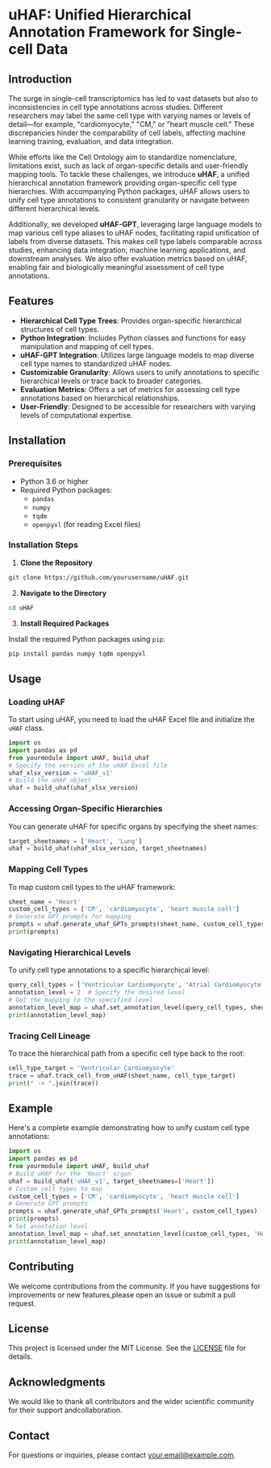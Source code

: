 # uHAF: Unified Hierarchical Annotation Framework for Single-cell Data

## Introduction

The surge in single-cell transcriptomics has led to vast datasets but also to inconsistencies in cell type annotations across studies. Different researchers may label the same cell type with varying names or levels of detail—for example, "cardiomyocyte," "CM," or "heart muscle cell." These discrepancies hinder the comparability of cell labels, affecting machine learning training, evaluation, and data integration.

While efforts like the Cell Ontology aim to standardize nomenclature, limitations exist, such as lack of organ-specific details and user-friendly mapping tools. To tackle these challenges, we introduce **uHAF**, a unified hierarchical annotation framework providing organ-specific cell type hierarchies. With accompanying Python packages, uHAF allows users to unify cell type annotations to consistent granularity or navigate between different hierarchical levels.

Additionally, we developed **uHAF-GPT**, leveraging large language models to map various cell type aliases to uHAF nodes, facilitating rapid unification of labels from diverse datasets. This makes cell type labels comparable across studies, enhancing data integration, machine learning applications, and downstream analyses. We also offer evaluation metrics based on uHAF, enabling fair and biologically meaningful assessment of cell type annotations.

## Features

- **Hierarchical Cell Type Trees**: Provides organ-specific hierarchical structures of cell types.
- **Python Integration**: Includes Python classes and functions for easy manipulation and mapping of cell types.
- **uHAF-GPT Integration**: Utilizes large language models to map diverse cell type names to standardized uHAF nodes.
- **Customizable Granularity**: Allows users to unify annotations to specific hierarchical levels or trace back to broader categories.
- **Evaluation Metrics**: Offers a set of metrics for assessing cell type annotations based on hierarchical relationships.
- **User-Friendly**: Designed to be accessible for researchers with varying levels of computational expertise.

## Installation

### Prerequisites

- Python 3.6 or higher
- Required Python packages:
   - `pandas`
   - `numpy`
   - `tqdm`
   - `openpyxl` (for reading Excel files)

### Installation Steps

1. **Clone the Repository**

```bash
git clone https://github.com/yourusername/uHAF.git
```

2. **Navigate to the Directory**

```bash
cd uHAF
```

3. **Install Required Packages**

Install the required Python packages using `pip`:

```bash
pip install pandas numpy tqdm openpyxl
```

## Usage

### Loading uHAF
To start using uHAF, you need to load the uHAF Excel file and initialize the `uHAF` class.
```python
import os
import pandas as pd
from yourmodule import uHAF, build_uhaf
# Specify the version of the uHAF Excel file
uhaf_xlsx_version = 'uHAF_v1'
# Build the uHAF object
uhaf = build_uhaf(uhaf_xlsx_version)
```
### Accessing Organ-Specific Hierarchies
You can generate uHAF for specific organs by specifying the sheet names:
```python
target_sheetnames = ['Heart', 'Lung']
uhaf = build_uhaf(uhaf_xlsx_version, target_sheetnames)
```
### Mapping Cell Types
To map custom cell types to the uHAF framework:
```python
sheet_name = 'Heart'
custom_cell_types = ['CM', 'cardiomyocyte', 'heart muscle cell']
# Generate GPT prompts for mapping
prompts = uhaf.generate_uhaf_GPTs_prompts(sheet_name, custom_cell_types)
print(prompts)
```
### Navigating Hierarchical Levels
To unify cell type annotations to a specific hierarchical level:
```python
query_cell_types = ['Ventricular Cardiomyocyte', 'Atrial Cardiomyocyte']
annotation_level = 2  # Specify the desired level
# Get the mapping to the specified level
annotation_level_map = uhaf.set_annotation_level(query_cell_types, sheet_name, annotation_level)
print(annotation_level_map)
```
### Tracing Cell Lineage
To trace the hierarchical path from a specific cell type back to the root:
```python
cell_type_target = 'Ventricular Cardiomyocyte'
trace = uhaf.track_cell_from_uHAF(sheet_name, cell_type_target)
print(" -> ".join(trace))
```
## Example
Here's a complete example demonstrating how to unify custom cell type annotations:
```python
import os
import pandas as pd
from yourmodule import uHAF, build_uhaf
# Build uHAF for the 'Heart' organ
uhaf = build_uhaf('uHAF_v1', target_sheetnames=['Heart'])
# Custom cell types to map
custom_cell_types = ['CM', 'cardiomyocyte', 'heart muscle cell']
# Generate GPT prompts
prompts = uhaf.generate_uhaf_GPTs_prompts('Heart', custom_cell_types)
print(prompts)
# Set annotation level
annotation_level_map = uhaf.set_annotation_level(custom_cell_types, 'Heart', annotation_level=2)
print(annotation_level_map)
```
## Contributing
We welcome contributions from the community. If you have suggestions for improvements or new features,please open an issue or submit a pull request.
## License
This project is licensed under the MIT License. See the [LICENSE](LICENSE) file for details.
## Acknowledgments
We would like to thank all contributors and the wider scientific community for their support andcollaboration.

## Contact

For questions or inquiries, please contact [your.email@example.com](mailto:your.email@example.com).